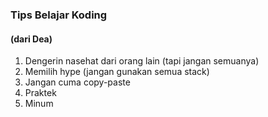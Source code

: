 ### Tips Belajar Koding

#### (dari Dea)

1. Dengerin nasehat dari orang lain (tapi jangan semuanya)
2. Memilih hype (jangan gunakan semua stack)
3. Jangan cuma copy-paste
4. Praktek
5. Minum
